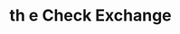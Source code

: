 ---
title: th e Check Exchange
slug: th-e-check-exchange
updated-on: '2024-05-30T13:44:31.749Z'
created-on: '2024-05-30T13:41:46.671Z'
published-on: '2024-05-30T13:54:32.469Z'
f_city-state-2:
- cms/city/greenwood-ar.md
- cms/city/waldron-ar.md
- cms/city/greeley-co.md
- cms/city/phenix-city-al.md
f_locations:
- cms/payday-loan/th-e-check-exchange-27476.md
- cms/payday-loan/th-e-check-exchange-27477.md
- cms/payday-loan/th-e-check-exchange-27478.md
- cms/payday-loan/th-e-check-exchange-27479.md
- cms/payday-loan/th-e-check-exchange-27480.md
- cms/payday-loan/th-e-check-exchange-27481.md
- cms/payday-loan/th-e-check-exchange-27482.md
f_states:
- cms/state/arkansas.md
- cms/state/colorado.md
- cms/state/alabama.md
layout: '[company].html'
tags: company
---